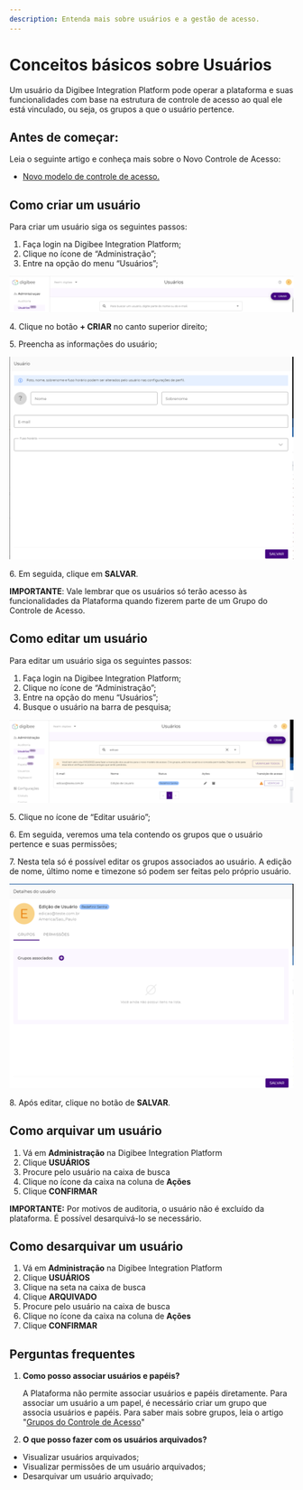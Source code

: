 ```yaml
---
description: Entenda mais sobre usuários e a gestão de acesso.
---
```


# Conceitos básicos sobre Usuários

Um usuário da Digibee Integration Platform pode operar a plataforma e suas funcionalidades com base na estrutura de controle de acesso ao qual ele está vinculado, ou seja, os grupos a que o usuário pertence.

## Antes de começar: <a href="#h_9cf2e7ba37" id="h_9cf2e7ba37"></a>

Leia o seguinte artigo e conheça mais sobre o Novo Controle de Acesso:

* [Novo modelo de controle de acesso.](https://intercom.help/godigibee/pt-BR/articles/5808132-novo-modelo-de-controle-de-acesso)

## Como criar um usuário <a href="#h_465025ea56" id="h_465025ea56"></a>

Para criar um usuário siga os seguintes passos:

1. Faça login na Digibee Integration Platform;
2. Clique no ícone de “Administração”;
3. Entre na opção do menu “Usuários”;

![](<../../.gitbook/assets/Imagem 1 (6).png>)

4\. Clique no botão **+ CRIAR** no canto superior direito;

5\. Preencha as informações do usuário;

![](<../../.gitbook/assets/Imagem 2 (6) (1).png>)

6\. Em seguida, clique em **SALVAR**.

**IMPORTANTE**: Vale lembrar que os usuários só terão acesso às funcionalidades da Plataforma quando fizerem parte de um Grupo do Controle de Acesso.

## Como editar um usuário <a href="#h_a8d98541b6" id="h_a8d98541b6"></a>

Para editar um usuário siga os seguintes passos:

1. Faça login na Digibee Integration Platform;
2. Clique no ícone de “Administração”;
3. Entre na opção do menu “Usuários”;
4. Busque o usuário na barra de pesquisa;

![](<../../.gitbook/assets/Imagem 3 (3) (1).png>)

5\. Clique no ícone de “Editar usuário”;

6\. Em seguida, veremos uma tela contendo os grupos que o usuário pertence e suas permissões;

7\. Nesta tela só é possível editar os grupos associados ao usuário. A edição de nome, último nome e timezone só podem ser feitas pelo próprio usuário.

![](<../../.gitbook/assets/Imagem 4 (5).png>)

8\. Após editar, clique no botão de **SALVAR**.

## Como arquivar um usuário <a href="#h_d16f6c5450" id="h_d16f6c5450"></a>

1. Vá em **Administração** na Digibee Integration Platform
2. Clique **USUÁRIOS**
3. Procure pelo usuário na caixa de busca
4. Clique no ícone da caixa na coluna de **Ações**
5. Clique **CONFIRMAR**

**IMPORTANTE:** Por motivos de auditoria, o usuário não é excluído da plataforma. É possível desarquivá-lo se necessário.

## Como desarquivar um usuário <a href="#h_d16f6c5450" id="h_d16f6c5450"></a>

1. Vá em **Administração** na Digibee Integration Platform
2. Clique **USUÁRIOS**
3. Clique na seta na caixa de busca
4. Clique **ARQUIVADO**
5. Procure pelo usuário na caixa de busca
6. Clique no ícone da caixa na coluna de **Ações**
7. Clique **CONFIRMAR**

## Perguntas frequentes <a href="#h_75acb46a36" id="h_75acb46a36"></a>

1.  **Como posso associar usuários e papéis?**

    A Plataforma não permite associar usuários e papéis diretamente. Para associar um usuário a um papel, é necessário criar um grupo que associa usuários e papéis. Para saber mais sobre grupos, leia o artigo "[Grupos do Controle de Acesso](https://intercom.help/godigibee/pt-BR/articles/5810361-grupos-do-controle-de-acesso)"
2. **O que posso fazer com os usuários arquivados?**

* Visualizar usuários arquivados;
* Visualizar permissões de um usuário arquivados;
* Desarquivar um usuário arquivado;
